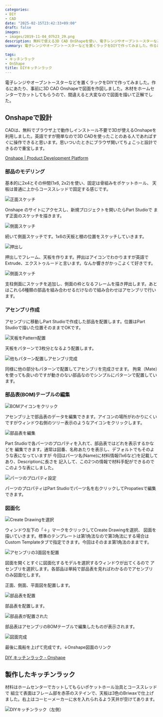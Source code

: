 ```yaml
---
categories:
- DIY
- CAD
date: "2025-02-15T23:42:33+09:00"
draft: false
images:
- images/2019-11-04_07h23_29.png
description: 無料で使える3D CAD OnShapeを使い、電子レンジやオーブントースターなどを置くラックを設計する方法を解説します。作図後、DIYで作り使っています。
summary: 電子レンジやオーブントースターなどを置くラックをDIYで作ってみました。作るにあたり、事前に3D CAD Onshapeで図面を作図しました。木材をホームセンターでカットしてもらうので、間違えると大変なので図面を描いて正解でした。

tags:
- キッチンラック
- OnShape
title: DIYキッチンラック
---
```


電子レンジやオーブントースターなどを置くラックをDIYで作ってみました。作るにあたり、事前に3D CAD Onshapeで図面を作図しました。木材をホームセンターでカットしてもらうので、間違えると大変なので図面を描いて正解でした。

## Onshapeで設計

CADは、無料でブラウザ上で動作しインストール不要で3Dが使えるOnshapeを利用しました。英語ですが簡単なので3D
CADを使ったことのある人であればすぐに操作できると思います。思いついたときにブラウザ開いてちょこっと設計できるので重宝します。

[Onshape \| Product Development
Platform](https://www.onshape.com/)

### 部品のモデリング

基本的に2x4とその仲間(1x6, 2x2)を使い、固定は骨組みをポケットホール、
天板は普通に上からコーススレッドで固定する感じです。

![正面スケッチ](./images/2019-11-04_07h26_07.png)

Onshape のサイトにアクセスし、新規プロジェクトを開いたらPart Studioで
まず正面のスケッチを描きます。

![側面スケッチ](./images/2019-11-04_07h33_47.png)

続いて側面スケッチです。1x6の天板と棚の位置をスケッチしていきます。

![押出し](./images/2019-11-04_07h35_00.png)

押出しでフレーム、天板を作ります。押出はアイコンでわかりますが英語でExtrude、エクストゥルードと言います。なんか響きがかっこよくて好きです。

![側面スケッチ](./images/2019-11-04_07h35_30.png)

支柱側面にスケッチを追加し、側面の枠となるフレームを描き押出します。あとはこれら6種類の部品を組み合わせるだけなので組み合わせはアセンブリで行います。

### アセンブリ作成

アセンブリに移動しPart Studioで作成した部品を配置します。位置はPart
Studioで描いた位置そのままでOKです。

![天板をPattern配置](./images/2019-11-04_07h38_19.png)

天板をパターンで3枚分となるよう配置します。

![他もパターン配置しアセンブリ完成](./images/2019-11-04_07h39_05.png)

同様に他の部分もパターンで配置してアセンブリを完成させます。
拘束（Mate）を使っても良いのですが動きのない部品なのでシンプルにパターンで配置しています。

### 部品表(BOM)テーブルの編集

![BOMアイコンをクリック](./images/2019-11-04_08h15_45.png)

アセンブリ上で部品表のデータを編集できます。アイコンの場所がわかりにくいですがウィンドウ右側のツリー表示のようなアイコンをクリックします。

![部品表を編集](./images/2019-11-04_08h26_32.png)

Part
Studioで各パーツのプロパティを入れて、部品表ではどれを表示するかなどを
編集できます。通常は図番、名称あたりを表示し、デフォルトでもそのような表になっていますが
今回はパーツ名(Name)に材料情報(1x6など)を記載してあり、Descriptionに長さを
記入して、この2つの情報で材料手配ができるのでこのような表にしました。

![パーツのプロパティ設定](./images/2019-11-04_08h23_59.png)

パーツのプロパティはPart
Studioでパーツ名を右クリックしてPropatiesで編集できます。

### 図面化

![Create Drawingを選択](./images/2019-11-04_07h41_02.png)

ウィンドウ左下の「＋」マークをクリックしてCreate Drawingを選択、
図面を描いていきます。標準のテンプレートは第1角法なので第3角法にする場合は
Custom Templateタブで指定できます。今回はそのまま第1角法のままです。

![アセンブリの3面図を配置](./images/2019-11-04_08h04_19.png)

図面を開くとすぐに図面化するモデルを選択するウィンドウが出てくるので
アセンブリを選択します。各部品は単純で部品表を見ればわかるのでアセンブリ
のみ図面化します。

正面、側面、平面図を配置します。

![部品表を配置](./images/2019-11-04_08h32_04.png)

部品表を配置します。

![部品表が配置された](./images/2019-11-04_08h35_08.png)

部品表はアセンブリのBOMテーブルで編集したものが表示されます。

![図面完成](./images/2019-11-04_15h26_41.png)

最後に風船を上げて完成です。↓Onshape図面のリンク

[DIY キッチンラック -
Onshape](https://cad.onshape.com/documents/7bdbc9127749f4841eb79344/w/95e47878185c7bd061263577/e/c99f4b38b3e4258ab7b21715)

## 製作したキッチンラック

材料はホームセンターでカットしてもらいポケットホール治具とコーススレッドで
組立て表面はフレーム部を赤茶のステインで、天板は3色のBriwaxで仕上げました。右上はコーヒーメーカーに水を入れられるよう天井が空けてあります。

![DIYキッチンラック（左側）](./images/DSCF0198_01.jpg)
